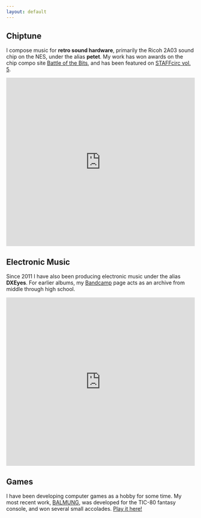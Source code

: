 ```yaml
---
layout: default
---
```


## Chiptune

I compose music for **retro sound hardware**, primarily the Ricoh 2A03 sound chip on the NES, under the alias **petet**.  My work has won awards on the chip compo site [Battle of the Bits](https://battleofthebits.org/barracks/Profile/petet/), and has been featured on [STAFFcirc vol. 5](https://sexytoadsandfrogsfriendcircle.bandcamp.com/album/5taffcirc-vol-5-2a03-puritans-5th-anniversary-edition).

<iframe width="100%" height="450" scrolling="no" frameborder="no" allow="autoplay" src="https://w.soundcloud.com/player/?url=https%3A//api.soundcloud.com/users/174271646&color=%23ff5500&auto_play=false&hide_related=false&show_comments=true&show_user=true&show_reposts=false&show_teaser=true"></iframe>

## Electronic Music

Since 2011 I have also been producing electronic music under the alias **DXEyes**.  For earlier albums, my [Bandcamp](https://dxeyes.bandcamp.com/) page acts as an archive from middle through high school.

<iframe width="100%" height="450" scrolling="no" frameborder="no" allow="autoplay" src="https://w.soundcloud.com/player/?url=https%3A//api.soundcloud.com/users/18348671&color=%23ff5500&auto_play=false&hide_related=false&show_comments=true&show_user=true&show_reposts=false&show_teaser=true"></iframe>

## Games

I have been developing computer games as a hobby for some time.  My most recent work, [BALMUNG](https://tic.computer/play?cart=636), was developed for the TIC-80 fantasy console, and won several small accolades. [Play it here!](https://tic.computer/play?cart=636)
